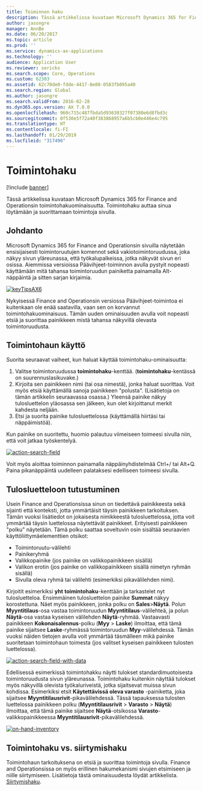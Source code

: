 ```yaml
---
title: Toiminnon haku
description: Tässä artikkelissa kuvataan Microsoft Dynamics 365 for Finance and Operationsin toimintohakuominaisuutta. Toimintohaku auttaa sinua löytämään ja suorittamaan toimintoja sivulla.
author: jasongre
manager: AnnBe
ms.date: 06/20/2017
ms.topic: article
ms.prod: ''
ms.service: dynamics-ax-applications
ms.technology: ''
audience: Application User
ms.reviewer: sericks
ms.search.scope: Core, Operations
ms.custom: 62303
ms.assetid: 62c70de0-fdde-4417-8e08-0583fb095a40
ms.search.region: Global
ms.author: jasongre
ms.search.validFrom: 2016-02-28
ms.dyn365.ops.version: AX 7.0.0
ms.openlocfilehash: 960c715c487fbda5d93630327f07380e6d8fbd3c
ms.sourcegitcommit: 0f530e5f72a40f383868957a6b5cb0e446e4c795
ms.translationtype: HT
ms.contentlocale: fi-FI
ms.lasthandoff: 01/29/2019
ms.locfileid: "317496"
---
```

# <a name="action-search"></a>Toimintohaku

[!include [banner](../includes/banner.md)]

Tässä artikkelissa kuvataan Microsoft Dynamics 365 for Finance and Operationsin toimintohakuominaisuutta. Toimintohaku auttaa sinua löytämään ja suorittamaan toimintoja sivulla.

## <a name="introduction"></a>Johdanto

Microsoft Dynamics 365 for Finance and Operationsin sivuilla näytetään ensisijaisesti toimintoruutujen komennot sekä vakiotoimintoruudussa, joka näkyy sivun yläreunassa, että työkalupalkeissa, jotka näkyvät sivun eri osissa. Aiemmissa versioissa Päävihjeet-toiminnon avulla pystyit nopeasti käyttämään mitä tahansa toimintoruudun painiketta painamalla Alt-näppäintä ja sitten sarjan kirjaimia.

[![keyTipsAX6](./media/keytipsax6.png)](./media/keytipsax6.png)

Nykyisessä Finance and Operationsin versiossa Päävihjeet-toimintoa ei kuitenkaan ole enää saatavilla, vaan sen on korvannut toimintohakuominaisuus. Tämän uuden ominaisuuden avulla voit nopeasti etsiä ja suorittaa painikkeen mistä tahansa näkyvillä olevasta toimintoruudusta.

## <a name="using-action-search"></a>Toimintohaun käyttö

Suorita seuraavat vaiheet, kun haluat käyttää toimintohaku-ominaisuutta:

1. Valitse toimintoruudussa **toimintohaku**-kenttää. (**toimintohaku**-kentässä on suurennuslasikuvake.)
2. Kirjoita sen painikkeen nimi (tai osa nimestä), jonka haluat suorittaa. Voit myös etsiä käyttämällä sanoja painikkeen "polusta". (Lisätietoja on tämän artikkelin seuraavassa osassa.) Yleensä painike näkyy tulosluettelon yläosassa sen jälkeen, kun olet kirjoittanut merkit kahdesta neljään.
3. Etsi ja suorita painike tulosluettelossa (käyttämällä hiirtäsi tai näppäimistöä).

Kun painike on suoritettu, huomio palautuu viimeiseen toimeesi sivulla niin, että voit jatkaa työskentelyä.

[![action-search-field](./media/action-search-field.png)](./media/action-search-field.png)

Voit myös aloittaa toiminnon painamalla näppäinyhdistelmää Ctrl+/ tai Alt+Q. Paina pikanäppäintä uudelleen palataksesi edelliseen toimeesi sivulla.

## <a name="understanding-the-results-list"></a>Tulosluetteloon tutustuminen

Usein Finance and Operationsissa sinun on tiedettävä painikkeesta sekä sijainti että konteksti, jotta ymmärtäisit täysin painikkeen tarkoituksen. Tämän vuoksi lisätiedot on jokaisesta nimikkeestä tulosluettelossa, jotta voit ymmärtää täysin luettelossa näytettävät painikkeet. Erityisesti painikkeen "polku" näytetään. Tämä polku saattaa soveltuvin osin sisältää seuraavien käyttöliittymäelementtien otsikot:

- Toimintoruutu-välilehti
- Painikeryhmä
- Valikkopainike (jos painike on valikkopainikkeen sisällä)
- Valikon erotin (jos painike on valikkopainikkeen sisällä nimetyn ryhmän sisällä)
- Sivulla oleva ryhmä tai välilehti (esimerkiksi pikavälilehden nimi).

Kirjoitit esimerkiksi **yht** **toimintohaku**-kenttään ja tarkastelet nyt tulosluetteloa. Ensimmäinen tulosluettelon painike **Summat** näkyy korostettuna. Näet myös painikkeen, jonka polku on **Sales**&gt;**Näytä**. Polun **Myyntitilaus**-osa vastaa toimintoruudun **Myyntitilaus**-välilehteä, ja polun **Näytä**-osa vastaa kyseisen välilehden **Näytä**-ryhmää. Vastaavasti painikkeen **Kokonaisalennus**-polku (**Myy** &gt; **Laske**) ilmoittaa, että tämä painike sijaitsee **Laske**-ryhmässä toimintoruudun **Myy**-välilehdessä. Tämän vuoksi näiden tietojen avulla voit ymmärtää täsmälleen mikä painike suoritetaan toimintohaun toimesta (jos valitset kyseisen painikkeen tulosten luettelossa).

[![action-search-field-with-data](./media/action-search-field-with-data.png)](./media/action-search-field-with-data.png)

Edellisessä esimerkissä toimintohakku näytti tulokset standardimuotoisesta toimintoruudusta sivun yläreunassa. Toimintohaku kuitenkin näyttää tulokset myös näkyvillä olevista työkaluriveistä, jotka sijaitsevat muissa sivun kohdissa. Esimerkiksi etsit **Käytettävissä oleva varasto** -painiketta, joka sijaitsee **Myyntitilausrivit**-pikavälilehdessä. Tässä tapauksessa tulosten luettelossa painikkeen polku (**Myyntitilausrivit** &gt; **Varasto** &gt; **Näytä**) ilmoittaa, että tämä painike sijaitsee **Näytä**-otsikossa **Varasto**-valikkopainikkeessa **Myyntitilausrivit**-pikavälilehdessä.

[![on-hand-inventory](./media/on-hand-inventory.png)](./media/on-hand-inventory.png)

## <a name="action-search-vs-navigation-search"></a>Toimintohaku vs. siirtymishaku

Toimintohaun tarkoituksena on etsiä ja suorittaa toimintoja sivulla. Finance and Operationsissa on myös erillinen hakumekanismi sivujen etsimiseen ja niille siirtymiseen. Lisätietoja tästä ominaisuudesta löydät artikkelista. [Siirtymishaku](navigation-search.md).